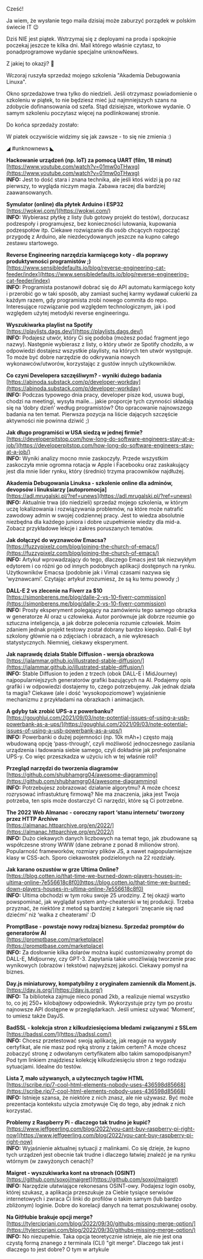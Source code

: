 Cześć!

Ja wiem, że wysłanie tego maila dzisiaj może zaburzyć porządek w polskim świecie IT 😉

Dziś NIE jest piątek. Wstrzymaj się z deployami na proda i spokojnie poczekaj jeszcze te kilka dni. Mail którego właśnie czytasz, to ponadprogramowe wydanie specjalne unknowNews.

Z jakiej to okazji?  🤔

Wczoraj ruszyła sprzedaż mojego szkolenia "Akademia Debugowania Linuxa".

Okno sprzedażowe trwa tylko do niedzieli. Jeśli otrzymasz powiadomienie o szkoleniu w piątek, to nie będziesz mieć już najmniejszych szans na zdobycie dofinansowania od szefa. Stąd dzisiejsze, wtorkowe wydanie. O samym szkoleniu poczytasz więcej na podlinkowanej stronie.

 

Do końca sprzedaży zostało:
 

W piatek oczywiście widzimy się jak zawsze - to się nie zmienia :)

 

◢ #unknownews ◣

**Hackowanie urządzeń (np. IoT) za pomocą UART (film, 18 minut)**  
[https://www.youtube.com/watch?v=01mw0oTHwxg](https://www.youtube.com/watch?v=01mw0oTHwxg)  
**INFO:** Jest to dość stara i znana technika, ale jeśli ktoś widzi ją po raz pierwszy, to wygląda niczym magia. Zabawa raczej dla bardziej zaawansowanych.  

**Symulator (online) dla płytek Arduino i ESP32**  
[https://wokwi.com/](https://wokwi.com/)  
**INFO:** Wybierasz płytkę z listy (lub gotowy projekt do testów), dorzucasz podzespoły i programujesz, bez konieczności lutowania, kupowania podzespołów itp. Ciekawe rozwiązanie dla osób chcących rozpocząć przygodę z Arduino, ale niezdecydowanych jeszcze na kupno całego zestawu startowego.  

**Reverse Engineering narzędzia karmiącego koty - dla poprawy produktywności programistów ;)**  
[https://www.sensibledefaults.io/blog/reverse-engineering-cat-feeder/index](https://www.sensibledefaults.io/blog/reverse-engineering-cat-feeder/index)  
**INFO:** Programista postanowił dobrać się do API automatu karmiącego koty i przerobić go w taki sposób, aby zamiast suchej karmy wydawał cukierki za każdym razem, gdy programista zrobi nowego commita do repo. Interesujące rozwiązanie pod względem technologicznym, jak i pod względem użytej metodyki reverse engineeringu.  

**Wyszukiwarka playlist na Spotify**  
[https://playlists.dags.dev/](https://playlists.dags.dev/)  
**INFO:** Podajesz utwór, który Ci się podoba (możesz podać fragment jego nazwy). Następnie wybierasz z listy, o który utwór ze Spotify chodziło, a w odpowiedzi dostajesz wszystkie playlisty, na których ten utwór występuje. To może być dobre narzędzie do odkrywania nowych wykonawców/utworów, korzystając z gustów innych użytkowników.  

**Co czyni Developera szczęśliwym? - wyniki dużego badania**  
[https://abinoda.substack.com/p/developer-workday](https://abinoda.substack.com/p/developer-workday)  
**INFO:** Podczas typowego dnia pracy, developer pisze kod, usuwa bugi, chodzi na meetingi, wysyła maile... jakie proporcje tych czynności składają się na &lsquo;dobry dzień&rsquo; według programistów? Oto opracowanie najnowszego badania na ten temat. Pierwsza pozycja na liście dających szczęście aktywności nie powinna dziwić ;)  

**Jak długo programiści w USA siedzą w jednej firmie?**  
[https://developerpitstop.com/how-long-do-software-engineers-stay-at-a-job/](https://developerpitstop.com/how-long-do-software-engineers-stay-at-a-job/)  
**INFO:** Wyniki analizy mocno mnie zaskoczyły. Przede wszystkim zaskoczyła mnie ogromna rotacja w Apple i Facebooku oraz zaskakujący jest dla mnie lider rynku, który (średnio) trzyma pracowników najdłużej.  

**Akademia Debugowania Linuksa - szkolenie online dla adminów, devopsów i linuksiarzy [autopromocja]**  
[https://adl.mrugalski.pl/?ref=unews](https://adl.mrugalski.pl/?ref=unews)  
**INFO:** Aktualnie trwa (do niedzieli) sprzedaż mojego szkolenia, w którym uczę lokalizowania i rozwiązywania problemów, na które może natrafić zawodowy admin w swojej codziennej pracy. Jest to wiedza absolutnie niezbędna dla każdego juniora i dobre uzupełnienie wiedzy dla mid-a. Zobacz przykładowe lekcje i zakres poruszanych tematów.  

**Jak dołączyć do wyznawców Emacsa?**  
[https://fuzzypixelz.com/blog/joining-the-church-of-emacs/](https://fuzzypixelz.com/blog/joining-the-church-of-emacs/)  
**INFO:** Artykuł wprowadzający do tego, dlaczego Emacs jest tak niezwykłym edytorem i co różni go od innych podobnych aplikacji dostępnych na rynku. Użytkowników Emacsa (podobnie jak i Vima) czasami nazywa się &lsquo;wyznawcami&rsquo;. Czytając artykuł zrozumiesz, że są ku temu powody ;)  

**DALL-E 2 vs zlecenie na Fiverr za $10**  
[https://simonberens.me/blog/dalle-2-vs-10-fiverr-commission](https://simonberens.me/blog/dalle-2-vs-10-fiverr-commission)  
**INFO:** Prosty eksperyment polegający na zamówieniu tego samego obrazka w generatorze AI oraz u człowieka. Autor porównuje jak dobrze rozumie go sztuczna inteligencja, a jak dobrze polecenia rozumie człowiek. Moim zdaniem jednak projekt testowy został dobrany bardzo kiepsko. Dall-E był szkolony głównie na o zdjęciach i obrazach, a nie wykresach statystycznych. Niemniej, ciekawy eksperyment.  

**Jak naprawdę działa Stable Diffusion - wersja obrazkowa**  
[https://jalammar.github.io/illustrated-stable-diffusion/](https://jalammar.github.io/illustrated-stable-diffusion/)  
**INFO:** Stable Diffusion to jeden z trzech (obok DALL-E i MidJourney) najpopularniejszych generatorów grafiki bazujących na AI. Podajemy opis grafiki i w odpowiedzi dostajemy to, czego potrzebujemy. Jak jednak działa ta magia? Ciekawe (ale i dość &lsquo;wysokopoziomowe&rsquo;) wyjaśnienie mechanizmu z przykładami na obrazkach i animacjach.  

**A gdyby tak zrobić UPS-a z powerbanku?**  
[https://goughlui.com/2021/09/03/note-potential-issues-of-using-a-usb-powerbank-as-a-ups/](https://goughlui.com/2021/09/03/note-potential-issues-of-using-a-usb-powerbank-as-a-ups/)  
**INFO:** Powerbanki o dużej pojemności (np. 10k mAh+) często mają wbudowaną opcję &lsquo;pass-through&rsquo;, czyli możliwość jednoczesnego zasilania urządzenia i ładowania siebie samego, czyli dokładnie jak profesjonalne UPS-y. Co więc przeszkadza w użyciu ich w tej właśnie roli?  

**Przegląd narzędzi do tworzenia diagramów**  
[https://github.com/shubhamgrg04/awesome-diagramming](https://github.com/shubhamgrg04/awesome-diagramming)  
**INFO:** Potrzebujesz zobrazować działanie algorytmu? A może chcesz rozrysować infrastukturę firmową? Nie ma znaczenia, jaka jest Twoja potrzeba, ten spis może dostarczyć Ci narzędzi, które są Ci potrzebne.  

**The 2022 Web Almanac - coroczny raport &lsquo;stanu internetu&rsquo; tworzony przez HTTP Archive**  
[https://almanac.httparchive.org/en/2022/](https://almanac.httparchive.org/en/2022/)  
**INFO:** Dużo ciekawych danych liczbowych na temat tego, jak zbudowane są współczesne strony WWW (dane zebrane z ponad 8 milionów stron). Popularność frameworków, rozmiary plików JS, a nawet najpopularniejsze klasy w CSS-ach. Sporo ciekawostek podzielonych na 22 rozdziały.  

**Jak karano oszustów w grze Ultima Online?**  
[https://blog.cotten.io/that-time-we-burned-down-players-houses-in-ultima-online-7e556618c8f0](https://blog.cotten.io/that-time-we-burned-down-players-houses-in-ultima-online-7e556618c8f0)  
**INFO:** Ultima obchodzi w tym roku swoje 25 urodziny. Z tej okazji warto powspominać, jak wyglądał system anty-cheaterski w tej produkcji. Trzeba przyznać, że niektóre z metod są bardziej z kategorii &lsquo;znęcanie się nad dziećmi&rsquo; niż &lsquo;walka z cheaterami&rsquo; :D  

**PromptBase - powstaje nowy rodzaj biznesu. Sprzedaż promptów do generatorów AI**  
[https://promptbase.com/marketplace](https://promptbase.com/marketplace)  
**INFO:** Za dosłownie kilka dolarów można kupić customizowalny prompt do DALL-E, Midjourney, czy GPT-3. Zapytania takie umożliwiają tworzenie prac wynikowych (obrazów i tekstów) najwyższej jakości. Ciekawy pomysł na biznes.  

**Day.js miniaturowy, kompatybilny z oryginałem zamiennik dla Moment.js.**  
[https://day.js.org/](https://day.js.org/)  
**INFO:** Ta biblioteka zajmuje nieco ponad 2kb, a realizuje niemal wszystko to, co jej 250+ kilobajtowy odpowiednik. Wykorzystuje przy tym po prostu najnowsze API dostępne w przeglądarkach. Jeśli umiesz używać &lsquo;Moment&rsquo;, to umiesz także DayJS.  

**BadSSL - kolekcja stron z kilkudziesięcioma błedami związanymi z SSLem**  
[https://badssl.com/](https://badssl.com/)  
**INFO:** Chcesz przetestować swoją aplikację, jak reaguje na wygasły certyfikat, ale nie masz pod ręką strony z takim certem? A może chcesz zobaczyć stronę z odwołanym certyfikatem albo takim samopodpisanym? Pod tym linkiem znajdziesz kolekcję kilkudziesięciu stron z tego rodzaju sytuacjami. Idealne do testów.  

**Lista 7, mało używanych, a użytecznych tagów HTML**  
[https://scribe.rip/7-cool-html-elements-nobody-uses-436598d85668](https://scribe.rip/7-cool-html-elements-nobody-uses-436598d85668)  
**INFO:** Istnieje szansa, że niektóre z nich znasz, ale nie używasz. Być może prezentacja kontekstu użycia zmotywuje Cię do tego, aby jednak z nich korzystać.  

**Problemy z Raspberry Pi - dlaczego tak trudno je kupić?**  
[https://www.jeffgeerling.com/blog/2022/you-cant-buy-raspberry-pi-right-now](https://www.jeffgeerling.com/blog/2022/you-cant-buy-raspberry-pi-right-now)  
**INFO:** Wyjaśnienie aktualnej sytuacji z malinkami. Co się dzieje, że kupno tych urządzeń jest obecnie tak trudne i dlaczego łatwiej znaleźć je na rynku wtórnym (w zawyżonych cenach)?  

**Maigret - wyszukiwarka kont na stronach (OSINT)**  
[https://github.com/soxoj/maigret](https://github.com/soxoj/maigret)  
**INFO:** Narzędzie ułatwiające rekonesans OSINT-owy. Podajesz login osoby, której szukasz, a aplikacja przeszukuje za Ciebie tysiące serwisów internetowych i zwraca Ci linki do profilów o takim samym (lub bardzo zbliżonym) loginie. Dobre do korelacji danych na temat poszukiwanej osoby.  

**Na GitHubie brakuje opcji merge?**  
[https://tylercipriani.com/blog/2022/09/30/githubs-missing-merge-option/](https://tylercipriani.com/blog/2022/09/30/githubs-missing-merge-option/)  
**INFO:** No niezupełnie. Taka opcja teoretycznie istnieje, ale nie jest ona czystą formą znanego z terminala (CLI) "git merge". Dlaczego tak jest i dlaczego to jest dobre? O tym w artykule
